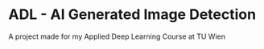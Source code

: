 # ADL - AI Generated Image Detection
 A project made for my Applied Deep Learning Course at TU Wien
